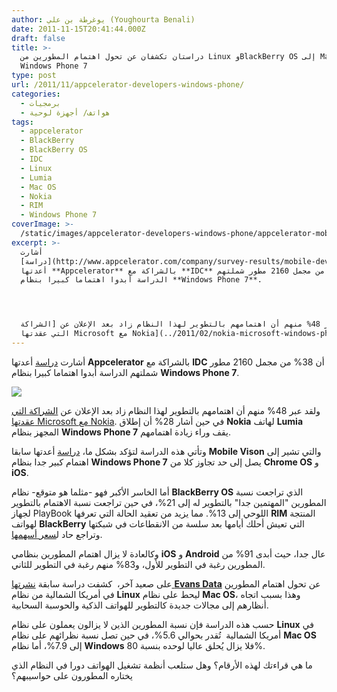 ```yaml
---
author: يوغرطة بن علي (Youghourta Benali)
date: 2011-11-15T20:41:44.000Z
draft: false
title: >-
  دراستان تكشفان عن تحول اهتمام المطورين من Linux وBlackBerry OS إلى Mac OS و
  Windows Phone 7
type: post
url: /2011/11/appcelerator-developers-windows-phone/
categories:
  - برمجيات
  - هواتف/ أجهزة لوحية
tags:
  - appcelerator
  - BlackBerry
  - BlackBerry OS
  - IDC
  - Linux
  - Lumia
  - Mac OS
  - Nokia
  - RIM
  - Windows Phone 7
coverImage: >-
  /static/images/appcelerator-developers-windows-phone/appcelerator-mobile-developer-report-nov-2011.png
excerpt: >-
  أشارت
  [دراسة](http://www.appcelerator.com/company/survey-results/mobile-developer-report-nov-2011/report/)
  أعدتها **Appcelerator** بالشراكة مع **IDC** أن 38% من مجمل 2160 مطور شملتهم
  الدراسة أبدوا اهتماما كبيرا بنظام **Windows Phone 7**.




  ولقد عبر 48% منهم أن اهتمامهم بالتطوير لهذا النظام زاد بعد الإعلان عن [الشراكة
  التي عقدتها Microsoft مع Nokia](../2011/02/nokia-microsoft-windows-phone-7/).
---
```

أشارت [دراسة](http://www.appcelerator.com/company/survey-results/mobile-developer-report-nov-2011/report/) أعدتها **Appcelerator** بالشراكة مع **IDC** أن 38% من مجمل 2160 مطور شملتهم الدراسة أبدوا اهتماما كبيرا بنظام **Windows Phone 7**.

![](/static/images/appcelerator-developers-windows-phone/appcelerator-mobile-developer-report-nov-2011.png)

ولقد عبر 48% منهم أن اهتمامهم بالتطوير لهذا النظام زاد بعد الإعلان عن [الشراكة التي عقدتها Microsoft مع Nokia](../2011/02/nokia-microsoft-windows-phone-7/). في حين أشار 28% أن إطلاق **Nokia** لهاتف **Lumia** المجهز بنظام **Windows Phone 7** يقف وراء زيادة اهتمامهم.

وتأتي هذه الدراسة لتؤكد بشكل ما، [دراسة](../2011/06/windows-phone-7-developers-interest/) أعدتها سابقا **Mobile Vison** والتي تشير إلى اهتمام كبير جدا بنظام **Windows Phone 7** يصل إلى حد تجاوز كلا من **Chrome OS** و **iOS**.

أما الخاسر الأكبر فهو -مثلما هو متوقع- نظام **BlackBerry OS** الذي تراجعت نسبة المطورين "المهتمين جدا" بالتطوير له إلى 21%، في حين تراجعت نسبة الاهتمام بالتطوير لجهاز PlayBook اللوحي إلى 13%. مما يزيد من تعقيد الحالة التي تعرفها **RIM** المنتجة لهواتف **BlackBerry** التي تعيش أحلك أيامها بعد سلسة من الانقطاعات في شبكتها وتراجع حاد ل[سعر أسهمها](../2011/11/rim-stock-falls-below-book-value/).

وكالعادة لا يزال اهتمام المطورين بنظامي **iOS** و **Android** عال جدا، حيث أبدى 91% من المطورين رغبة في التطوير للأول، و83% منهم رغبة في التطوير للثاني.

على صعيد آخر،  كشفت دراسة سابقة [نشرتها **Evans Data**](http://www.computerworld.com/s/article/9221678/Linux_loses_its_luster_as_a_darling_among_developers) عن تحول اهتمام المطورين في أمريكا الشمالية من نظام **Linux** ليحط على نظام **Mac OS**، وهذا بسبب اتجاه أنظارهم إلى مجالات جديدة كالتطوير للهواتف الذكية والحوسبة السحابية.

حسب هذه الدراسة فإن نسبة المطورين الذين لا يزالون يعملون على نظام **Linux** في أمريكا الشمالية  تُقدر بحوالي 5.6%، في حين تصل نسبة نظرائهم على نظام **Mac OS** إلى 7.9%، أما نظام **Windows** فلا يزال يُحلق عاليا لوحده بنسبة 80%.

ما هي قراءتك لهذه الأرقام؟ وهل ستلعب أنظمة تشغيل الهواتف دورا في النظام الذي يختاره المطورون على حواسيبهم؟
